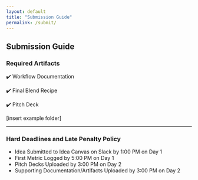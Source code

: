 ```yaml
---
layout: default
title: "Submission Guide"
permalink: /submit/
---
```


## Submission Guide

### Required Artifacts 

✔️ Workflow Documentation

✔️ Final Blend Recipe

✔️ Pitch Deck

[insert example folder]

---

### Hard Deadlines and Late Penalty Policy 
- Idea Submitted to Idea Canvas on Slack by 1:00 PM on Day 1
- First Metric Logged by 5:00 PM on Day 1
- Pitch Decks Uploaded by 3:00 PM on Day 2
- Supporting Documentation/Artifacts Uploaded by 3:00 PM on Day 2

